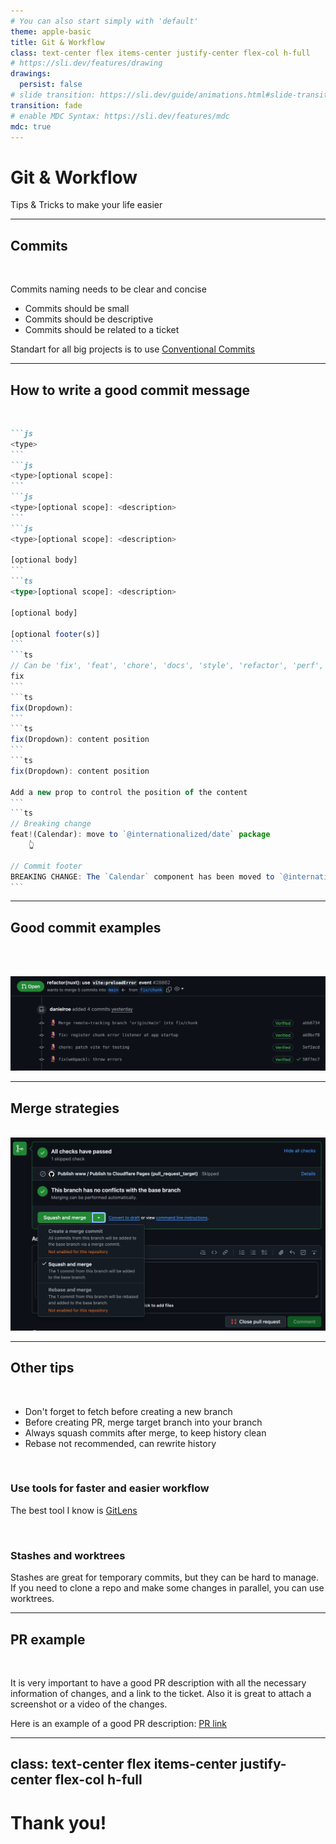 ```yaml
---
# You can also start simply with 'default'
theme: apple-basic
title: Git & Workflow
class: text-center flex items-center justify-center flex-col h-full
# https://sli.dev/features/drawing
drawings:
  persist: false
# slide transition: https://sli.dev/guide/animations.html#slide-transitions
transition: fade
# enable MDC Syntax: https://sli.dev/features/mdc
mdc: true
---
```


# Git & Workflow

Tips & Tricks to make your life easier

---

## Commits

<br />

Commits naming needs to be clear and concise

- Commits should be small
- Commits should be descriptive
- Commits should be related to a ticket

Standart for all big projects is to use [Conventional Commits](https://www.conventionalcommits.org/en/v1.0.0/)


---

## How to write a good commit message

<br />

````md magic-move
```js
<type>
```
```js
<type>[optional scope]:
```
```js
<type>[optional scope]: <description>
```
```js
<type>[optional scope]: <description>

[optional body]
```
```ts
<type>[optional scope]: <description>

[optional body]

[optional footer(s)]
```
```ts
// Can be 'fix', 'feat', 'chore', 'docs', 'style', 'refactor', 'perf', 'test', 'revert', 'ci', 'build', 'release'
fix
```
```ts
fix(Dropdown): 
```
```ts
fix(Dropdown): content position
```
```ts 
fix(Dropdown): content position

Add a new prop to control the position of the content
```
```ts
// Breaking change
feat!(Calendar): move to `@internationalized/date` package
    👆

// Commit footer
BREAKING CHANGE: The `Calendar` component has been moved to `@internationalized/date` package
```
````

---

## Good commit examples

<br />
<br />

![Nuxt team commits](./images/good-commit-example.png)

---

## Merge strategies

<br />

<div class="flex justify-center items-center">
  <img src="./images/merge-strategies.png" alt="Merge strategies" class="max-h-100 w-full h-full object-contain" />
</div>

---

## Other tips

<br />

- Don't forget to fetch before creating a new branch
- Before creating PR, merge target branch into your branch
- Always squash commits after merge, to keep history clean
- Rebase not recommended, can rewrite history

<br />

### Use tools for faster and easier workflow

The best tool I know is [GitLens](https://marketplace.visualstudio.com/items?itemName=eamodio.gitlens)

<br />

### Stashes and worktrees

Stashes are great for temporary commits, but they can be hard to manage. If you need to clone a repo and make some changes in parallel, you can use worktrees.

---

## PR example

<br />

It is very important to have a good PR description with all the necessary information of changes, and a link to the ticket. Also it is great to attach a screenshot or a video of the changes.

Here is an example of a good PR description: [PR link](https://github.com/radix-vue/radix-vue/pull/1257)

---
class: text-center flex items-center justify-center flex-col h-full
---

# Thank you!
